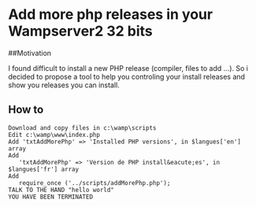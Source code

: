 Add more php releases in your Wampserver2 32 bits
=======================

##Motivation

I found difficult to install a new PHP release (compiler, files to add ...). So i decided to propose a tool to help you controling your install releases and show you releases you can install.


## How to

	Download and copy files in c:\wamp\scripts
	Edit c:\wamp\www\index.php
	Add 'txtAddMorePhp' => 'Installed PHP versions', in $langues['en'] array
	Add 
	   'txtAddMorePhp' => 'Version de PHP install&eacute;es', in $langues['fr'] array
	Add 
	   require_once ('../scripts/addMorePhp.php');
	TALK TO THE HAND "hello world"
	YOU HAVE BEEN TERMINATED

